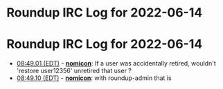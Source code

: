 # Roundup IRC Log for 2022-06-14 #
# Roundup IRC Log for 2022-06-14
* <a href="#08:49.01" id="08:49.01">08:49.01 (EDT)</a> - __[nomicon](https://github.com/nomicon)__: If a user was accidentally retired, wouldn't 'restore user12356' unretired that user ?
* <a href="#08:49.10" id="08:49.10">08:49.10 (EDT)</a> - __[nomicon](https://github.com/nomicon)__: with roundup-admin that is
